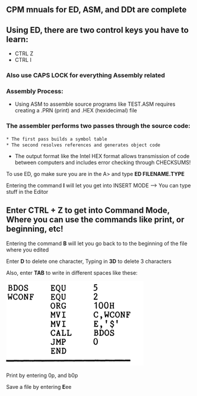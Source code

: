 ## CPM mnuals for ED, ASM, and DDt are complete 

## Using ED, there are two control keys you have to learn:
* CTRL Z
* CTRL I

### Also use CAPS LOCK for everything Assembly related


### Assembly Process:
* Using ASM to assemble source programs like TEST.ASM requires creating a .PRN (print) and .HEX (hexidecimal) file

### The assembler performs two passes through the source code:
    * The first pass builds a symbol table
    * The second resolves references and generates object code

* The output format like the Intel HEX format allows transmission of code between computers and includes error checking through CHECKSUMS!


To use ED, go make sure you are in the A> and type **ED FILENAME.TYPE**

Entering the command **I** will let you get into INSERT MODE --> You can type stuff in the Editor

## Enter CTRL + Z to get into Command Mode, Where you can use the commands like print, or beginning, etc!

Entering the command **B** will let you go back to to the beginning of the file where you edited

Enter **D** to delete one character, Typing in **3D** to delete 3 characters

Also, enter **TAB** to write in different spaces like these: 

![Alt text](image.png)

Print by entering 0p, and b0p

Save a file by entering **E**ee